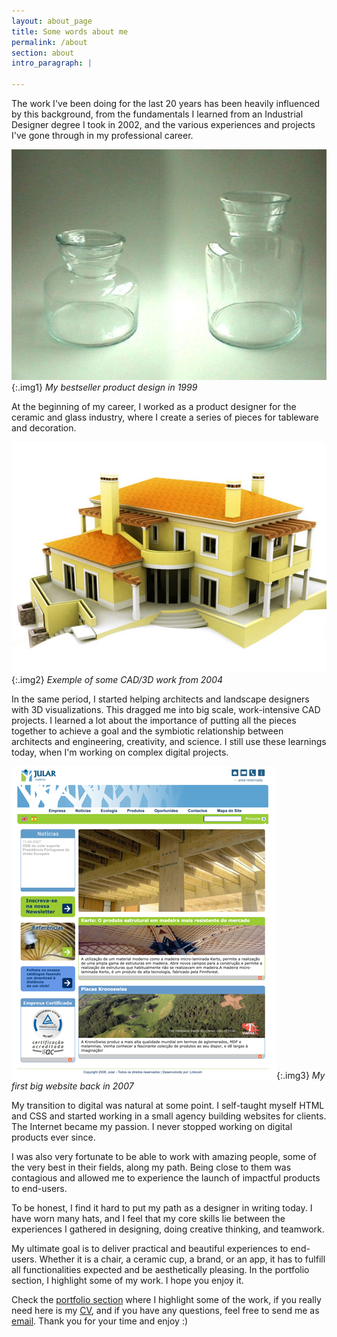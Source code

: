 ```yaml
---
layout: about_page
title: Some words about me
permalink: /about
section: about
intro_paragraph: |
 
---
```

The work I've been doing for the last 20 years has been heavily influenced by this background, from the fundamentals I learned from an Industrial Designer degree I took in 2002, and the various experiences and projects I've gone through in my professional career.

![me](/assets/img/work/various/glass_jars.jpg){:.img1} *My bestseller product design in 1999*


At the beginning of my career, I worked as a product designer for the ceramic and glass industry, where I create a series of pieces for tableware and decoration.

![me](/assets/img/work/various/house_in_caxias.jpg){:.img2} *Exemple of some CAD/3D work from 2004*

In the same period, I started helping architects and landscape designers with 3D visualizations. This dragged me into big scale, work-intensive CAD projects. I learned a lot about the importance of putting all the pieces together to achieve a goal and the symbiotic relationship between architects and engineering, creativity, and science. I still use these learnings today, when I'm working on complex digital projects.

![me](/assets/img/work/various/jular2.png){:.img3} *My first big website back in 2007*

My transition to digital was natural at some point. I self-taught myself HTML and CSS and started working in a small agency building websites for clients. The Internet became my passion. I never stopped working on digital products ever since.

 I was also very fortunate to be able to work with amazing people, some of the very best in their fields, along my path. Being close to them was contagious and allowed me to experience the launch of impactful products to end-users.

To be honest, I find it hard to put my path as a designer in writing today. I have worn many hats, and I feel that my core skills lie between the experiences I gathered in designing, doing creative thinking, and teamwork. 

My ultimate goal is to deliver practical and beautiful experiences to end-users. Whether it is a chair, a ceramic cup, a brand, or an app, it has to fulfill all functionalities expected and be aesthetically pleasing. In the portfolio section, I highlight some of my work. I hope you enjoy it.

Check the [portfolio section](portfolio) where I highlight some of the work, if you really need here is my [CV](assets/cv.pdf), and if you have any questions, feel free to send me as [email](mailto:mail@nloureiro.com). Thank you for your time and enjoy :)


